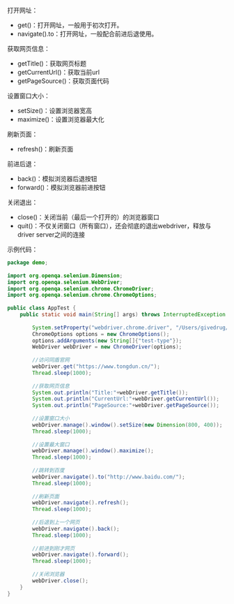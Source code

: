 
打开网址：

- get()：打开网址，一般用于初次打开。
- navigate().to：打开网址，一般配合前进后退使用。

获取网页信息：

- getTitle()：获取网页标题
- getCurrentUrl()：获取当前url
- getPageSource()：获取页面代码

设置窗口大小：

- setSize()：设置浏览器宽高
- maximize()：设置浏览器最大化

刷新页面：

- refresh()：刷新页面

前进后退：

- back()：模拟浏览器后退按钮
- forward()：模拟浏览器前进按钮

关闭退出：

- close()：关闭当前（最后一个打开的）的浏览器窗口
- quit()：不仅关闭窗口（所有窗口），还会彻底的退出webdriver，释放与driver server之间的连接

示例代码：

```java
package demo;
 
import org.openqa.selenium.Dimension;
import org.openqa.selenium.WebDriver;
import org.openqa.selenium.chrome.ChromeDriver;
import org.openqa.selenium.chrome.ChromeOptions;
 
public class AppTest {
    public static void main(String[] args) throws InterruptedException {
 
        System.setProperty("webdriver.chrome.driver", "/Users/givedrug/SeleniumWebDriver/chromedriver");
        ChromeOptions options = new ChromeOptions();
        options.addArguments(new String[]{"test-type"});
        WebDriver webDriver = new ChromeDriver(options);
 
        //访问同盾官网
        webDriver.get("https://www.tongdun.cn/");
        Thread.sleep(1000);
 
        //获取网页信息
        System.out.println("Title:"+webDriver.getTitle());
        System.out.println("CurrentUrl:"+webDriver.getCurrentUrl());
        System.out.println("PageSource:"+webDriver.getPageSource());
 
        //设置窗口大小
        webDriver.manage().window().setSize(new Dimension(800, 400));
        Thread.sleep(1000);
 
        //设置最大窗口
        webDriver.manage().window().maximize();
        Thread.sleep(1000);
 
        //跳转到百度
        webDriver.navigate().to("http://www.baidu.com/");
        Thread.sleep(1000);
 
        //刷新页面
        webDriver.navigate().refresh();
        Thread.sleep(1000);
 
        //后退到上一个网页
        webDriver.navigate().back();
        Thread.sleep(1000);
 
        //前进到刚才网页
        webDriver.navigate().forward();
        Thread.sleep(1000);
 
        //关闭浏览器
        webDriver.close();
    }
}
```
